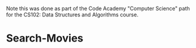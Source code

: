 Note this was done as part of the Code Academy "Computer Science" path for the CS102: Data Structures and Algorithms course.

# Search-Movies
